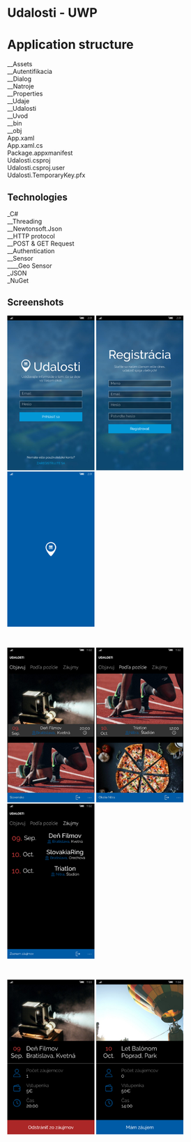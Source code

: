 # Udalosti - UWP

# Application structure

__Assets<br />
__Autentifikacia<br />
__Dialog<br />
__Natroje<br />
__Properties<br />
__Udaje<br />
__Udalosti<br />
__Uvod<br />
__bin<br />
__obj<br />
App.xaml<br />
App.xaml.cs<br />
Package.appxmanifest<br />
Udalosti.csproj<br />
Udalosti.csproj.user<br />
Udalosti.TemporaryKey.pfx<br />



## Technologies

_C# <br />
	__Threading <br />
  __Newtonsoft.Json<br />
  __HTTP protocol<br />
  __POST & GET Request<br />
  __Authentication<br />
	__Sensor <br />
		____Geo Sensor <br />
_JSON <br />
_NuGet <br />



## Screenshots

<p float="left">
<img src="https://raw.githubusercontent.com/matebence/Udalosti-UWP/master/docs/1.png" alt="Screenshoot Udalosti 1" width="200"/>
<img src="https://raw.githubusercontent.com/matebence/Udalosti-UWP/master/docs/2.png" alt="Screenshoot Udalosti 2" width="200"/>
<img src="https://raw.githubusercontent.com/matebence/Udalosti-UWP/master/docs/3.png" alt="Screenshoot Udalosti 3" width="200"/>
</p>
<br />
<p float="left">
<img src="https://raw.githubusercontent.com/matebence/Udalosti-UWP/master/docs/4.jpg" alt="Screenshoot Udalosti 4" width="200"/>
<img src="https://raw.githubusercontent.com/matebence/Udalosti-UWP/master/docs/5.jpg" alt="Screenshoot Udalosti 5" width="200"/>
<img src="https://raw.githubusercontent.com/matebence/Udalosti-UWP/master/docs/6.png" alt="Screenshoot Udalosti 6" width="200"/>
</p>
<br />
<p float="left">
<img src="https://raw.githubusercontent.com/matebence/Udalosti-UWP/master/docs/7.png" alt="Screenshoot Udalosti 7" width="200"/>
<img src="https://raw.githubusercontent.com/matebence/Udalosti-UWP/master/docs/8.png" alt="Screenshoot Udalosti 8" width="200"/>
</p>
